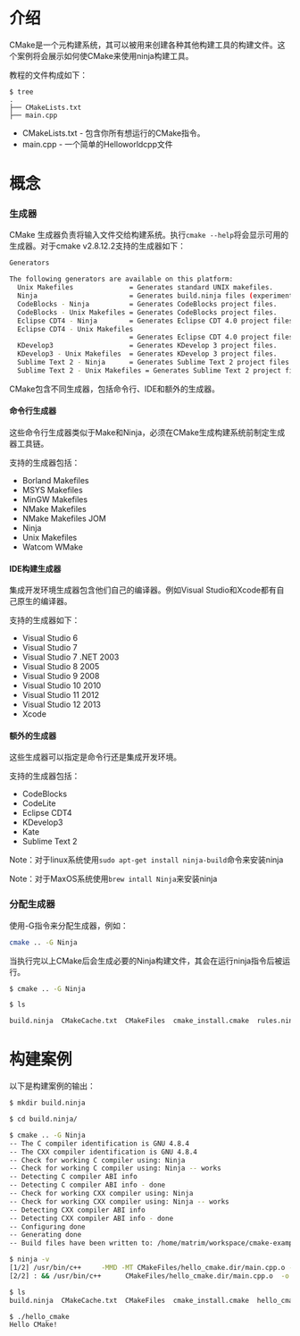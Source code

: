 # 介绍

CMake是一个元构建系统，其可以被用来创建各种其他构建工具的构建文件。这个案例将会展示如何使CMake来使用ninja构建工具。

教程的文件构成如下：

```
$ tree
.
├── CMakeLists.txt
├── main.cpp
```

  * CMakeLists.txt - 包含你所有想运行的CMake指令。
  * main.cpp - 一个简单的Helloworldcpp文件

# 概念

### 生成器

CMake 生成器负责将输入文件交给构建系统。执行`cmake --help`将会显示可用的生成器。对于cmake v2.8.12.2支持的生成器如下：

```bash
Generators

The following generators are available on this platform:
  Unix Makefiles              = Generates standard UNIX makefiles.
  Ninja                       = Generates build.ninja files (experimental).
  CodeBlocks - Ninja          = Generates CodeBlocks project files.
  CodeBlocks - Unix Makefiles = Generates CodeBlocks project files.
  Eclipse CDT4 - Ninja        = Generates Eclipse CDT 4.0 project files.
  Eclipse CDT4 - Unix Makefiles
                              = Generates Eclipse CDT 4.0 project files.
  KDevelop3                   = Generates KDevelop 3 project files.
  KDevelop3 - Unix Makefiles  = Generates KDevelop 3 project files.
  Sublime Text 2 - Ninja      = Generates Sublime Text 2 project files.
  Sublime Text 2 - Unix Makefiles = Generates Sublime Text 2 project files.Generators
```

CMake包含不同生成器，包括命令行、IDE和额外的生成器。

#### 命令行生成器

这些命令行生成器类似于Make和Ninja，必须在CMake生成构建系统前制定生成器工具链。

支持的生成器包括：

  * Borland Makefiles
  * MSYS Makefiles
  * MinGW Makefiles
  * NMake Makefiles
  * NMake Makefiles JOM
  * Ninja
  * Unix Makefiles
  * Watcom WMake

#### IDE构建生成器

集成开发环境生成器包含他们自己的编译器。例如Visual Studio和Xcode都有自己原生的编译器。

支持的生成器如下：

  * Visual Studio 6
  * Visual Studio 7
  * Visual Studio 7 .NET 2003
  * Visual Studio 8 2005
  * Visual Studio 9 2008
  * Visual Studio 10 2010
  * Visual Studio 11 2012
  * Visual Studio 12 2013
  * Xcode

#### 额外的生成器

这些生成器可以指定是命令行还是集成开发环境。

支持的生成器包括：

 * CodeBlocks
 * CodeLite
 * Eclipse CDT4
 * KDevelop3
 * Kate
 * Sublime Text 2

Note：对于linux系统使用`sudo apt-get install ninja-build`命令来安装ninja

Note：对于MaxOS系统使用`brew intall Ninja`来安装ninja

### 分配生成器

使用-G指令来分配生成器，例如：

```bash
cmake .. -G Ninja
```

当执行完以上CMake后会生成必要的Ninja构建文件，其会在运行ninja指令后被运行。

```bash
$ cmake .. -G Ninja

$ ls

build.ninja  CMakeCache.txt  CMakeFiles  cmake_install.cmake  rules.ninja
```



# 构建案例

以下是构建案例的输出：

```bash
$ mkdir build.ninja

$ cd build.ninja/

$ cmake .. -G Ninja
-- The C compiler identification is GNU 4.8.4
-- The CXX compiler identification is GNU 4.8.4
-- Check for working C compiler using: Ninja
-- Check for working C compiler using: Ninja -- works
-- Detecting C compiler ABI info
-- Detecting C compiler ABI info - done
-- Check for working CXX compiler using: Ninja
-- Check for working CXX compiler using: Ninja -- works
-- Detecting CXX compiler ABI info
-- Detecting CXX compiler ABI info - done
-- Configuring done
-- Generating done
-- Build files have been written to: /home/matrim/workspace/cmake-examples/01-basic/J-building-with-ninja/build.ninja

$ ninja -v
[1/2] /usr/bin/c++     -MMD -MT CMakeFiles/hello_cmake.dir/main.cpp.o -MF "CMakeFiles/hello_cmake.dir/main.cpp.o.d" -o CMakeFiles/hello_cmake.dir/main.cpp.o -c ../main.cpp
[2/2] : && /usr/bin/c++      CMakeFiles/hello_cmake.dir/main.cpp.o  -o hello_cmake  -rdynamic && :

$ ls
build.ninja  CMakeCache.txt  CMakeFiles  cmake_install.cmake  hello_cmake  rules.ninja

$ ./hello_cmake
Hello CMake!
```

